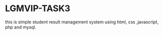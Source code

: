 # LGMVIP-TASK3
this is simple student result management system using html, css ,javascript, php and mysql.
